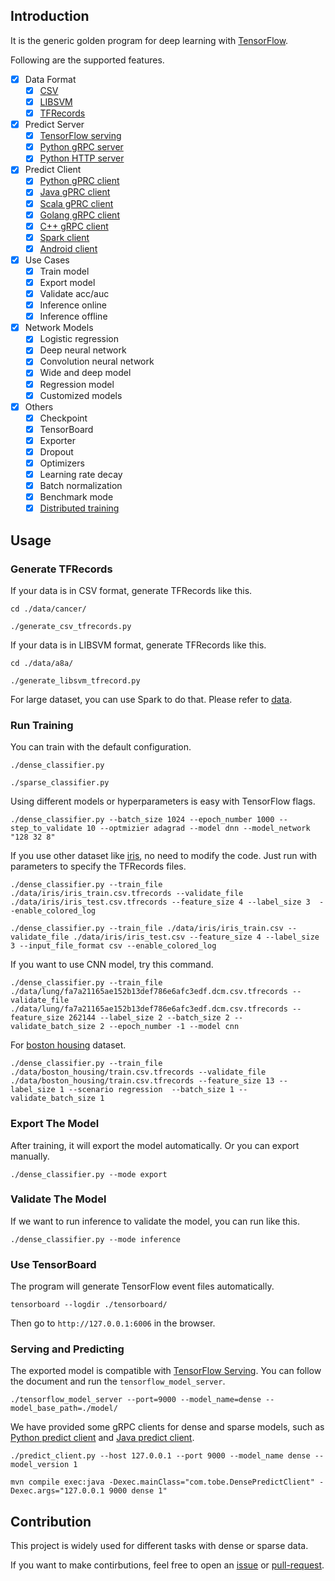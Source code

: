## Introduction

It is the generic golden program for deep learning with [TensorFlow](https://github.com/tensorflow/tensorflow).

Following are the supported features.

- [x] Data Format
  - [x] [CSV](./data/)
  - [x] [LIBSVM](./data/)
  - [x] [TFRecords](./data/)
- [x] Predict Server
  - [x] [TensorFlow serving](./cpp_predict_server/)
  - [x] [Python gRPC server](./python_predict_server/)
  - [x] [Python HTTP server](./http_service/)
- [x] Predict Client
  - [x] [Python gPRC client](./python_predict_client/)
  - [x] [Java gPRC client](./java_predict_client/)
  - [x] [Scala gPRC client](./java_predict_client/)
  - [x] [Golang gRPC client](./golang_predict_client/)
  - [x] [C++ gRPC client](./cpp_predict_client/)
  - [x] [Spark client](./java_predict_client/)
  - [x] [Android client](./android_client/)
- [x] Use Cases
  - [x] Train model
  - [x] Export model
  - [x] Validate acc/auc
  - [x] Inference online
  - [x] Inference offline
- [x] Network Models
  - [x] Logistic regression
  - [x] Deep neural network
  - [x] Convolution neural network
  - [x] Wide and deep model
  - [x] Regression model
  - [x] Customized models
- [x] Others
  - [x] Checkpoint
  - [x] TensorBoard
  - [x] Exporter
  - [x] Dropout
  - [x] Optimizers
  - [x] Learning rate decay
  - [x] Batch normalization
  - [x] Benchmark mode
  - [x] [Distributed training](./distributed/)

## Usage

### Generate TFRecords

If your data is in CSV format, generate TFRecords like this.

```
cd ./data/cancer/

./generate_csv_tfrecords.py
```

If your data is in LIBSVM format, generate TFRecords like this.

```
cd ./data/a8a/

./generate_libsvm_tfrecord.py
```

For large dataset, you can use Spark to do that. Please refer to [data](./data/).

### Run Training

You can train with the default configuration.

```
./dense_classifier.py

./sparse_classifier.py
```

Using different models or hyperparameters is easy with TensorFlow flags.

```
./dense_classifier.py --batch_size 1024 --epoch_number 1000 --step_to_validate 10 --optmizier adagrad --model dnn --model_network "128 32 8"
```

If you use other dataset like [iris](./data/iris/), no need to modify the code. Just run with parameters to specify the TFRecords files.

```
./dense_classifier.py --train_file ./data/iris/iris_train.csv.tfrecords --validate_file ./data/iris/iris_test.csv.tfrecords --feature_size 4 --label_size 3  --enable_colored_log

./dense_classifier.py --train_file ./data/iris/iris_train.csv --validate_file ./data/iris/iris_test.csv --feature_size 4 --label_size 3 --input_file_format csv --enable_colored_log
```

If you want to use CNN model, try this command.

```
./dense_classifier.py --train_file ./data/lung/fa7a21165ae152b13def786e6afc3edf.dcm.csv.tfrecords --validate_file ./data/lung/fa7a21165ae152b13def786e6afc3edf.dcm.csv.tfrecords --feature_size 262144 --label_size 2 --batch_size 2 --validate_batch_size 2 --epoch_number -1 --model cnn
```

For [boston housing](./data/boston_housing/) dataset.

```
./dense_classifier.py --train_file ./data/boston_housing/train.csv.tfrecords --validate_file ./data/boston_housing/train.csv.tfrecords --feature_size 13 --label_size 1 --scenario regression  --batch_size 1 --validate_batch_size 1
```

### Export The Model

After training, it will export the model automatically. Or you can export manually.

```
./dense_classifier.py --mode export
```

### Validate The Model

If we want to run inference to validate the model, you can run like this.

```
./dense_classifier.py --mode inference
```

### Use TensorBoard

The program will generate TensorFlow event files automatically.

```
tensorboard --logdir ./tensorboard/
```

Then go to `http://127.0.0.1:6006` in the browser.

### Serving and Predicting

The exported model is compatible with [TensorFlow Serving](https://github.com/tensorflow/serving). You can follow the document and run the `tensorflow_model_server`.

```
./tensorflow_model_server --port=9000 --model_name=dense --model_base_path=./model/
```

We have provided some gRPC clients for dense and sparse models, such as [Python predict client](./python_predict_client/) and [Java predict client](./java_predict_client/).

```
./predict_client.py --host 127.0.0.1 --port 9000 --model_name dense --model_version 1

mvn compile exec:java -Dexec.mainClass="com.tobe.DensePredictClient" -Dexec.args="127.0.0.1 9000 dense 1"
```

## Contribution

This project is widely used for different tasks with dense or sparse data.

If you want to make contirbutions, feel free to open an [issue](https://github.com/tobegit3hub/deep_recommend_system/issues) or [pull-request](https://github.com/tobegit3hub/deep_recommend_system/pulls).
